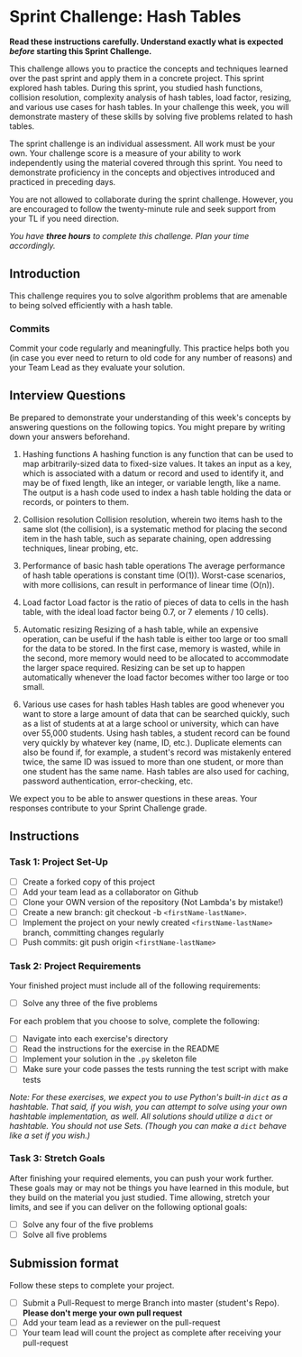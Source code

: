 # Sprint Challenge: Hash Tables

**Read these instructions carefully. Understand exactly what is expected _before_ starting this Sprint Challenge.**

This challenge allows you to practice the concepts and techniques learned over the past sprint and apply them in a concrete project. This sprint explored hash tables. During this sprint, you studied hash functions, collision resolution, complexity analysis of hash tables, load factor, resizing, and various use cases for hash tables. In your challenge this week, you will demonstrate mastery of these skills by solving five problems related to hash tables.

The sprint challenge is an individual assessment. All work must be your own. Your challenge score is a measure of your ability to work independently using the material covered through this sprint. You need to demonstrate proficiency in the concepts and objectives introduced and practiced in preceding days.

You are not allowed to collaborate during the sprint challenge. However, you are encouraged to follow the twenty-minute rule and seek support from your TL if you need direction.

_You have **three hours** to complete this challenge. Plan your time accordingly._

## Introduction

This challenge requires you to solve algorithm problems that are amenable to being solved efficiently with a hash table.

### Commits

Commit your code regularly and meaningfully. This practice helps both you (in case you ever need to return to old code for any number of reasons) and your Team Lead as they evaluate your solution.

## Interview Questions

Be prepared to demonstrate your understanding of this week's concepts by answering questions on the following topics. You might prepare by writing down your answers beforehand.

1. Hashing functions
    A hashing function is any function that can be used to map arbitrarily-sized data to fixed-size values. It takes an input as a key, which is associated with a datum or record and used to identify it, and may be of fixed length, like an integer, or variable length, like a name. The output is a hash code used to index a hash table holding the data or records, or pointers to them.

2. Collision resolution
    Collision resolution, wherein two items hash to the same slot (the collision), is a systematic method  for placing the second item in the hash table, such as separate chaining, open addressing techniques, linear probing, etc.

3. Performance of basic hash table operations
    The average performance of hash table operations is constant time (O(1)). Worst-case scenarios, with more collisions, can result in performance of linear time (O(n)).
4. Load factor
    Load factor is the ratio of pieces of data to cells in the hash table, with the ideal load factor being 0.7, or 7 elements / 10 cells).
5. Automatic resizing
    Resizing of a hash table, while an expensive operation, can be useful if the hash table is either too large or too small for the data to be stored. In the first case, memory is wasted, while in the second, more memory would need to be allocated to accommodate the larger space required. Resizing can be set up to happen automatically whenever the load factor becomes wither too large or too small.
6. Various use cases for hash tables
    Hash tables are good whenever you want to store a large amount of data that can be searched quickly, such as a list of students at at a large school or university, which can have over 55,000 students. Using hash tables, a student record can be found very quickly by whatever key (name, ID, etc.). Duplicate elements can also be found if, for example, a student's record was mistakenly entered twice, the same ID was issued to more than one student, or more than one student has the same name. Hash tables are also used for caching, password authentication, error-checking, etc.

We expect you to be able to answer questions in these areas. Your responses contribute to your Sprint Challenge grade.

## Instructions

### Task 1: Project Set-Up

- [ ] Create a forked copy of this project
- [ ] Add your team lead as a collaborator on Github
- [ ] Clone your OWN version of the repository (Not Lambda's by mistake!)
- [ ] Create a new branch: git checkout -b `<firstName-lastName>`.
- [ ] Implement the project on your newly created `<firstName-lastName>` branch, committing changes regularly
- [ ] Push commits: git push origin `<firstName-lastName>`

### Task 2: Project Requirements

Your finished project must include all of the following requirements:

- [ ] Solve any three of the five problems

For each problem that you choose to solve, complete the following:

- [ ] Navigate into each exercise's directory
- [ ] Read the instructions for the exercise in the README
- [ ] Implement your solution in the `.py` skeleton file
- [ ] Make sure your code passes the tests running the test script with make tests

*Note: For these exercises, we expect you to use Python's built-in `dict` as a hashtable. That said, if you wish, you can attempt to solve using your own hashtable implementation, as well. All solutions should utilize a `dict` or hashtable. You should not use Sets. (Though you can make a `dict` behave like a set if you wish.)*

### Task 3: Stretch Goals

After finishing your required elements, you can push your work further. These goals may or may not be things you have learned in this module, but they build on the material you just studied. Time allowing, stretch your limits, and see if you can deliver on the following optional goals:

- [ ] Solve any four of the five problems
- [ ] Solve all five problems

## Submission format

Follow these steps to complete your project.

- [ ] Submit a Pull-Request to merge <firstName-lastName> Branch into master (student's  Repo). **Please don't merge your own pull request**
- [ ] Add your team lead as a reviewer on the pull-request
- [ ] Your team lead will count the project as complete after receiving your pull-request
